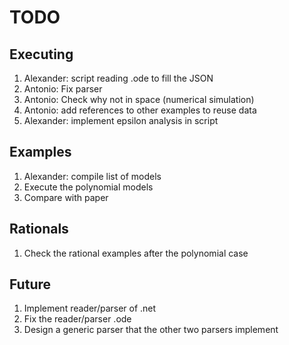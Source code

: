 # TODO

## Executing

 1. Alexander: script reading .ode to fill the JSON
 2. Antonio: Fix parser
 3. Antonio: Check why not in space (numerical simulation)
 4. Antonio: add references to other examples to reuse data
 5. Alexander: implement epsilon analysis in script

## Examples

 1. Alexander: compile list of models
 2. Execute the polynomial models
 3. Compare with paper

## Rationals

 1. Check the rational examples after the polynomial case

## Future

 1. Implement reader/parser of .net
 2. Fix the reader/parser .ode
 3. Design a generic parser that the other two parsers implement
